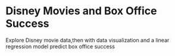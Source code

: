 # Disney Movies and Box Office Success
Explore Disney movie data,then with data visualization and a linear regression model predict box office success
